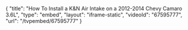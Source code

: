 {
    "title": "How To Install a K&N Air Intake on a 2012-2014 Chevy Camaro 3.6L",
    "type": "embed",
    "layout": "iframe-static",
    "videoId": "67595777",
    "url": "\/tvpembed\/67595777"
}